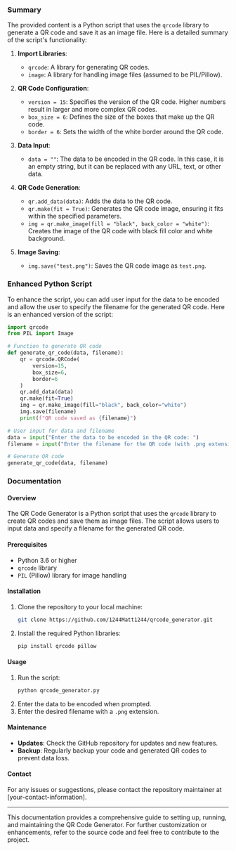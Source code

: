 ### Summary

The provided content is a Python script that uses the `qrcode` library to generate a QR code and save it as an image file. Here is a detailed summary of the script's functionality:

1. **Import Libraries**:
   - `qrcode`: A library for generating QR codes.
   - `image`: A library for handling image files (assumed to be PIL/Pillow).

2. **QR Code Configuration**:
   - `version = 15`: Specifies the version of the QR code. Higher numbers result in larger and more complex QR codes.
   - `box_size = 6`: Defines the size of the boxes that make up the QR code.
   - `border = 6`: Sets the width of the white border around the QR code.

3. **Data Input**:
   - `data = ""`: The data to be encoded in the QR code. In this case, it is an empty string, but it can be replaced with any URL, text, or other data.

4. **QR Code Generation**:
   - `qr.add_data(data)`: Adds the data to the QR code.
   - `qr.make(fit = True)`: Generates the QR code image, ensuring it fits within the specified parameters.
   - `img = qr.make_image(fill = "black", back_color = "white")`: Creates the image of the QR code with black fill color and white background.

5. **Image Saving**:
   - `img.save("test.png")`: Saves the QR code image as `test.png`.

### Enhanced Python Script

To enhance the script, you can add user input for the data to be encoded and allow the user to specify the filename for the generated QR code. Here is an enhanced version of the script:

```python
import qrcode
from PIL import Image

# Function to generate QR code
def generate_qr_code(data, filename):
    qr = qrcode.QRCode(
        version=15,
        box_size=6,
        border=6
    )
    qr.add_data(data)
    qr.make(fit=True)
    img = qr.make_image(fill="black", back_color="white")
    img.save(filename)
    print(f"QR code saved as {filename}")

# User input for data and filename
data = input("Enter the data to be encoded in the QR code: ")
filename = input("Enter the filename for the QR code (with .png extension): ")

# Generate QR code
generate_qr_code(data, filename)
```

### Documentation

#### Overview
The QR Code Generator is a Python script that uses the `qrcode` library to create QR codes and save them as image files. The script allows users to input data and specify a filename for the generated QR code.

#### Prerequisites
- Python 3.6 or higher
- `qrcode` library
- `PIL` (Pillow) library for image handling

#### Installation
1. Clone the repository to your local machine:
    ```sh
    git clone https://github.com/1244Matt1244/qrcode_generator.git
    ```
2. Install the required Python libraries:
    ```sh
    pip install qrcode pillow
    ```

#### Usage
1. Run the script:
    ```sh
    python qrcode_generator.py
    ```
2. Enter the data to be encoded when prompted.
3. Enter the desired filename with a `.png` extension.

#### Maintenance
- **Updates**: Check the GitHub repository for updates and new features.
- **Backup**: Regularly backup your code and generated QR codes to prevent data loss.

#### Contact
For any issues or suggestions, please contact the repository maintainer at [your-contact-information].

---

This documentation provides a comprehensive guide to setting up, running, and maintaining the QR Code Generator. For further customization or enhancements, refer to the source code and feel free to contribute to the project.
